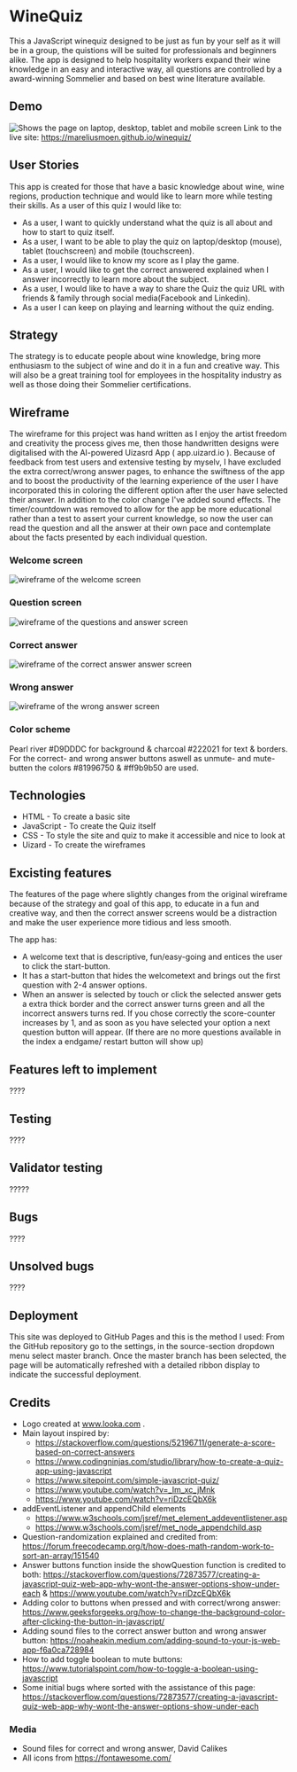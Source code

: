 # WineQuiz

This a JavaScript winequiz designed to be just as fun by your self as it will be in a group, the quistions will be suited for professionals and beginners alike. The app is designed to help hospitality workers expand their wine knowledge in an easy and interactive way, all questions are controlled by a award-winning Sommelier and based on best wine literature available.

## Demo
![Shows the page on laptop, desktop, tablet and mobile screen](assets/images/winequiz-responsive.png)
Link to the live site: https://mareliusmoen.github.io/winequiz/
## User Stories
This app is created for those that have a basic knowledge about wine, wine regions, production technique and would like to learn more while testing their skills.
As a user of this quiz I would like to:
- As a user, I want to quickly understand what the quiz is all about and how to start to quiz itself.
- As a user, I want to be able to play the quiz on laptop/desktop (mouse), tablet (touchscreen) and mobile (touchscreen).
- As a user, I would like to know my score as I play the game.
- As a user, I would like to get the correct answered explained when I answer incorrectly to learn more about the subject.
- As a user, I would like to have a way to share the Quiz the quiz URL with friends & family through social media(Facebook and Linkedin).
- As a user I can keep on playing and learning without the quiz ending.

## Strategy
The strategy is to educate people about wine knowledge, bring more enthusiasm to the subject of wine and do it in a fun and creative way. This will also be a great training tool for employees in the hospitality industry as well as those doing their Sommelier certifications.

## Wireframe
The wireframe for this project was hand written as I enjoy the artist freedom and creativity the process gives me, then those handwritten designs were digitalised with the AI-powered Uizasrd App ( app.uizard.io ).
Because of feedback from test users and extensive testing by myselv, I have excluded the extra correct/wrong answer pages, to enhance the swiftness of the app and to boost the productivity of the learning experience of the user I have incorporated this in coloring the different option after the user have selected their answer. In addition to the color change I've added sound effects. The timer/countdown was removed to allow for the app be more educational rather than a test to assert your current knowledge, so now the user can read the question and all the answer at their own pace and contemplate about the facts presented by each individual question.

### Welcome screen
![wireframe of the welcome screen](assets/images/winequiz-welcome.png)

### Question screen
![wireframe of the questions and answer screen](assets/images/winequiz-question.png)

### Correct answer
![wireframe of the correct answer answer screen](assets/images/winequiz-correct.png)

### Wrong answer
![wireframe of the wrong answer screen](assets/images/winequiz-wrong.png)

### Color scheme
Pearl river #D9DDDC for background & charcoal #222021 for text & borders.
For the correct- and wrong answer buttons aswell as unmute- and mute-butten the colors #81996750 & #ff9b9b50 are used.

## Technologies
- HTML - To create a basic site
- JavaScript - To create the Quiz itself
- CSS - To style the site and quiz to make it accessible and nice to look at
- Uizard - To create the wireframes

## Excisting features
The features of the page where slightly changes from the original wireframe because of the strategy and goal of this app, to educate in a fun and creative way, and then the correct answer screens would be a distraction and make the user experience more tidious and less smooth.

The app has:
- A welcome text that is descriptive, fun/easy-going and entices the user to click the start-button.
- It has a start-button that hides the welcometext and brings out the first question with 2-4 answer options.
- When an answer is selected by touch or click the selected answer gets a extra thick border and the correct answer turns green and all the incorrect answers turns red. If you chose correctly the score-counter increases by 1, and as soon as you have selected your option a next question button will appear. (If there are no more questions available in the index a endgame/ restart button will show up)
## Features left to implement
????

## Testing
????
## Validator testing
?????

## Bugs
????
## Unsolved bugs
????

## Deployment
This site was deployed to GitHub Pages and this is the method I used: From the GitHub repository go to the settings, in the source-section dropdown menu select master branch. Once the master branch has been selected, the page will be automatically refreshed with a detailed ribbon display to indicate the successful deployment.

## Credits
- Logo created at www.looka.com .
- Main layout inspired by: 
    - https://stackoverflow.com/questions/52196711/generate-a-score-based-on-correct-answers
    - https://www.codingninjas.com/studio/library/how-to-create-a-quiz-app-using-javascript
    - https://www.sitepoint.com/simple-javascript-quiz/
    - https://www.youtube.com/watch?v=_Im_xc_jMnk
    - https://www.youtube.com/watch?v=riDzcEQbX6k
- addEventListener and appendChild elements
    - https://www.w3schools.com/jsref/met_element_addeventlistener.asp
    - https://www.w3schools.com/jsref/met_node_appendchild.asp
- Question-randomization explained and credited from: https://forum.freecodecamp.org/t/how-does-math-random-work-to-sort-an-array/151540
- Answer buttons function inside the showQuestion function is credited to both:
https://stackoverflow.com/questions/72873577/creating-a-javascript-quiz-web-app-why-wont-the-answer-options-show-under-each &
https://www.youtube.com/watch?v=riDzcEQbX6k
- Adding color to buttons when pressed and with correct/wrong answer: https://www.geeksforgeeks.org/how-to-change-the-background-color-after-clicking-the-button-in-javascript/
- Adding sound files to the correct answer button and wrong answer button:
https://noaheakin.medium.com/adding-sound-to-your-js-web-app-f6a0ca728984
- How to add toggle boolean to mute buttons: https://www.tutorialspoint.com/how-to-toggle-a-boolean-using-javascript
- Some initial bugs where sorted with the assistance of this page: https://stackoverflow.com/questions/72873577/creating-a-javascript-quiz-web-app-why-wont-the-answer-options-show-under-each
### Media
- Sound files for correct and wrong answer, David Calikes
- All icons from https://fontawesome.com/

